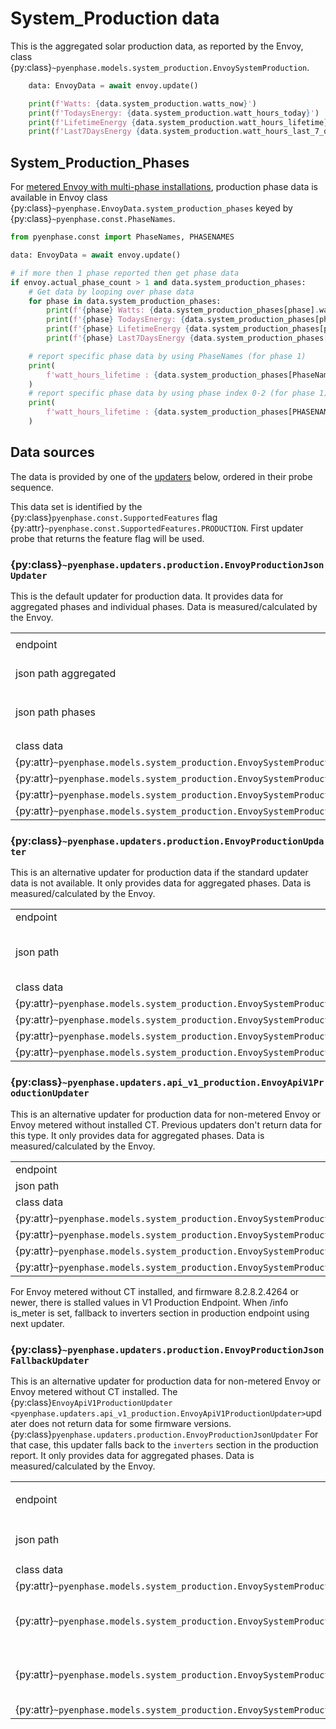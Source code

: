 # System_Production data

This is the aggregated solar production data, as reported by the Envoy, class {py:class}`~pyenphase.models.system_production.EnvoySystemProduction`.

```python
    data: EnvoyData = await envoy.update()

    print(f'Watts: {data.system_production.watts_now}')
    print(f'TodaysEnergy: {data.system_production.watt_hours_today}')
    print(f'LifetimeEnergy {data.system_production.watt_hours_lifetime}')
    print(f'Last7DaysEnergy {data.system_production.watt_hours_last_7_days}')
```

## System_Production_Phases

For [metered Envoy with multi-phase installations](./phase_data.md#phase-data), production phase data is available in Envoy class {py:class}`~pyenphase.EnvoyData.system_production_phases` keyed by {py:class}`~pyenphase.const.PhaseNames`.

```python
from pyenphase.const import PhaseNames, PHASENAMES

data: EnvoyData = await envoy.update()

# if more then 1 phase reported then get phase data
if envoy.actual_phase_count > 1 and data.system_production_phases:
    # Get data by looping over phase data
    for phase in data.system_production_phases:
        print(f'{phase} Watts: {data.system_production_phases[phase].watts_now}')
        print(f'{phase} TodaysEnergy: {data.system_production_phases[phase].watt_hours_today}')
        print(f'{phase} LifetimeEnergy {data.system_production_phases[phase].watt_hours_lifetime}')
        print(f'{phase} Last7DaysEnergy {data.system_production_phases[phase].watt_hours_last_7_days}')

    # report specific phase data by using PhaseNames (for phase 1)
    print(
        f'watt_hours_lifetime : {data.system_production_phases[PhaseNames.PHASE_1].watt_hours_lifetime}'
    )
    # report specific phase data by using phase index 0-2 (for phase 1)
    print(
        f'watt_hours_lifetime : {data.system_production_phases[PHASENAMES[0]].watt_hours_lifetime}'
    )

```

## Data sources

The data is provided by one of the [updaters](updaters.md) below, ordered in their probe sequence.

This data set is identified by the {py:class}`pyenphase.const.SupportedFeatures` flag {py:attr}`~pyenphase.const.SupportedFeatures.PRODUCTION`. First updater probe that returns the feature flag will be used.

### {py:class}`~pyenphase.updaters.production.EnvoyProductionJsonUpdater`

This is the default updater for production data. It provides data for aggregated phases and individual phases. Data is measured/calculated by the Envoy.

|                                                                                             |                                                                         |     |
| ------------------------------------------------------------------------------------------- | ----------------------------------------------------------------------- | --- |
| endpoint                                                                                    | [`/production.json?details=1`](endpoint_json.md#productionjsondetails1) |     |
| json path aggregated                                                                        | `production.[?.type=='eim' && .activeCount > 0]`                        |     |
| json path phases                                                                            | `production.[?.type=='eim' && .activeCount > 0][lines][*]`              |     |
|                                                                                             |                                                                         |     |
| class data                                                                                  | json node                                                               | uom |
| {py:attr}`~pyenphase.models.system_production.EnvoySystemProduction.watt_hours_lifetime`    | whLifetime                                                              | Wh  |
| {py:attr}`~pyenphase.models.system_production.EnvoySystemProduction.watt_hours_last_7_days` | whLastSevenDays                                                         | Wh  |
| {py:attr}`~pyenphase.models.system_production.EnvoySystemProduction.watt_hours_today`       | whToday                                                                 | Wh  |
| {py:attr}`~pyenphase.models.system_production.EnvoySystemProduction.watts_now`              | wNow                                                                    | W   |

### {py:class}`~pyenphase.updaters.production.EnvoyProductionUpdater`

This is an alternative updater for production data if the standard updater data is not available. It only provides data for aggregated phases. Data is measured/calculated by the Envoy.

|                                                                                             |                                                     |     |
| ------------------------------------------------------------------------------------------- | --------------------------------------------------- | --- |
| endpoint                                                                                    | [`/production`](endpoint_json.md#production)        |     |
| json path                                                                                   | `production[?(@.type=='eim' && @.activeCount) > 0]` |     |
| class data                                                                                  | json node                                           | uom |
| {py:attr}`~pyenphase.models.system_production.EnvoySystemProduction.watt_hours_lifetime`    | whLifetime                                          | Wh  |
| {py:attr}`~pyenphase.models.system_production.EnvoySystemProduction.watt_hours_last_7_days` | whLastSevenDays                                     | Wh  |
| {py:attr}`~pyenphase.models.system_production.EnvoySystemProduction.watt_hours_today`       | whToday                                             | Wh  |
| {py:attr}`~pyenphase.models.system_production.EnvoySystemProduction.watts_now`              | wNow                                                | W   |

### {py:class}`~pyenphase.updaters.api_v1_production.EnvoyApiV1ProductionUpdater`

This is an alternative updater for production data for non-metered Envoy or Envoy metered without installed CT. Previous updaters don't return data for this type. It only provides data for aggregated phases. Data is measured/calculated by the Envoy.

|                                                                                             |                                                            |     |
| ------------------------------------------------------------------------------------------- | ---------------------------------------------------------- | --- |
| endpoint                                                                                    | [`/api/v1/production`](./endpoint_json.md#apiv1production) |     |
| json path                                                                                   | `$`                                                        |     |
| class data                                                                                  | json node                                                  | uom |
| {py:attr}`~pyenphase.models.system_production.EnvoySystemProduction.watt_hours_lifetime`    | wattHoursLifetime                                          | Wh  |
| {py:attr}`~pyenphase.models.system_production.EnvoySystemProduction.watt_hours_last_7_days` | wattHoursSevenDays                                         | Wh  |
| {py:attr}`~pyenphase.models.system_production.EnvoySystemProduction.watt_hours_today`       | wattHoursToday                                             | Wh  |
| {py:attr}`~pyenphase.models.system_production.EnvoySystemProduction.watts_now`              | wattsNow                                                   | W   |

For Envoy metered without CT installed, and firmware 8.2.8.2.4264 or newer, there is stalled values in V1 Production Endpoint. When /info is_meter is set, fallback to inverters section in production endpoint using next updater.

### {py:class}`~pyenphase.updaters.production.EnvoyProductionJsonFallbackUpdater`

This is an alternative updater for production data for non-metered Envoy or Envoy metered without CT installed. The {py:class}`EnvoyApiV1ProductionUpdater <pyenphase.updaters.api_v1_production.EnvoyApiV1ProductionUpdater>`updater does not return data for some firmware versions.
{py:class}`pyenphase.updaters.production.EnvoyProductionJsonUpdater`
For that case, this updater falls back to the `inverters` section in the production report. It only provides data for aggregated phases. Data is measured/calculated by the Envoy.

|                                                                                             |                                                                   |     |
| ------------------------------------------------------------------------------------------- | ----------------------------------------------------------------- | --- |
| endpoint                                                                                    | `/production.json?details=1` or `/production`                     |     |
| json path                                                                                   | `production[?(@.type=='inverters' && @.activeCount) > 0]`         |     |
| class data                                                                                  | json node                                                         | uom |
| {py:attr}`~pyenphase.models.system_production.EnvoySystemProduction.watt_hours_lifetime`    | whLifetime                                                        | Wh  |
| {py:attr}`~pyenphase.models.system_production.EnvoySystemProduction.watt_hours_last_7_days` | not in report,<br>use unreliable whLastSevenDays from type=='eim' |     |
| {py:attr}`~pyenphase.models.system_production.EnvoySystemProduction.watt_hours_today`       | not in report,<br>use unreliable whToday from type=='eim'         |     |
| {py:attr}`~pyenphase.models.system_production.EnvoySystemProduction.watts_now`              | wNow                                                              | W   |
